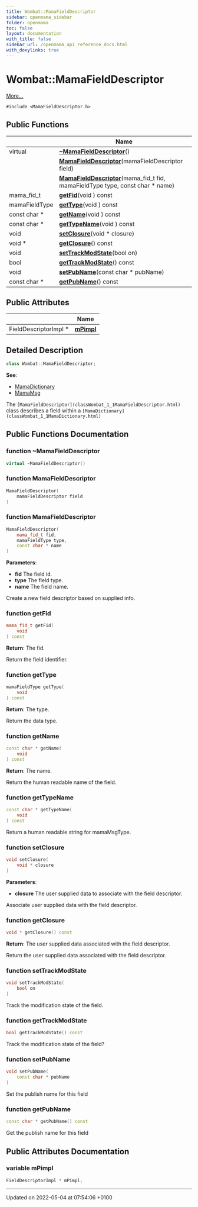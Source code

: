 ```yaml
---
title: Wombat::MamaFieldDescriptor
sidebar: openmama_sidebar
folder: openmama
toc: false
layout: documentation
with_title: false
sidebar_url: /openmama_api_reference_docs.html
with_doxylinks: true
---
```


# Wombat::MamaFieldDescriptor



 [More...](#detailed-description)


`#include <MamaFieldDescriptor.h>`

## Public Functions

|                | Name           |
| -------------- | -------------- |
| virtual | **[~MamaFieldDescriptor](classWombat_1_1MamaFieldDescriptor.html#function-~mamafielddescriptor)**() |
| | **[MamaFieldDescriptor](classWombat_1_1MamaFieldDescriptor.html#function-mamafielddescriptor)**(mamaFieldDescriptor field) |
| | **[MamaFieldDescriptor](classWombat_1_1MamaFieldDescriptor.html#function-mamafielddescriptor)**(mama_fid_t fid, mamaFieldType type, const char * name) |
| mama_fid_t | **[getFid](classWombat_1_1MamaFieldDescriptor.html#function-getfid)**(void ) const |
| mamaFieldType | **[getType](classWombat_1_1MamaFieldDescriptor.html#function-gettype)**(void ) const |
| const char * | **[getName](classWombat_1_1MamaFieldDescriptor.html#function-getname)**(void ) const |
| const char * | **[getTypeName](classWombat_1_1MamaFieldDescriptor.html#function-gettypename)**(void ) const |
| void | **[setClosure](classWombat_1_1MamaFieldDescriptor.html#function-setclosure)**(void * closure) |
| void * | **[getClosure](classWombat_1_1MamaFieldDescriptor.html#function-getclosure)**() const |
| void | **[setTrackModState](classWombat_1_1MamaFieldDescriptor.html#function-settrackmodstate)**(bool on) |
| bool | **[getTrackModState](classWombat_1_1MamaFieldDescriptor.html#function-gettrackmodstate)**() const |
| void | **[setPubName](classWombat_1_1MamaFieldDescriptor.html#function-setpubname)**(const char * pubName) |
| const char * | **[getPubName](classWombat_1_1MamaFieldDescriptor.html#function-getpubname)**() const |

## Public Attributes

|                | Name           |
| -------------- | -------------- |
| FieldDescriptorImpl * | **[mPimpl](classWombat_1_1MamaFieldDescriptor.html#variable-mpimpl)**  |

## Detailed Description

```cpp
class Wombat::MamaFieldDescriptor;
```


**See**: 

  * [MamaDictionary](classWombat_1_1MamaDictionary.html)
  * [MamaMsg](classWombat_1_1MamaMsg.html)


The `[MamaFieldDescriptor](classWombat_1_1MamaFieldDescriptor.html)` class describes a field within a `[MamaDictionary](classWombat_1_1MamaDictionary.html)`

## Public Functions Documentation

### function ~MamaFieldDescriptor

```cpp
virtual ~MamaFieldDescriptor()
```


### function MamaFieldDescriptor

```cpp
MamaFieldDescriptor(
    mamaFieldDescriptor field
)
```


### function MamaFieldDescriptor

```cpp
MamaFieldDescriptor(
    mama_fid_t fid,
    mamaFieldType type,
    const char * name
)
```


**Parameters**: 

  * **fid** The field id. 
  * **type** The field type. 
  * **name** The field name. 


Create a new field descriptor based on supplied info.


### function getFid

```cpp
mama_fid_t getFid(
    void 
) const
```


**Return**: The fid. 

Return the field identifier.


### function getType

```cpp
mamaFieldType getType(
    void 
) const
```


**Return**: The type. 

Return the data type.


### function getName

```cpp
const char * getName(
    void 
) const
```


**Return**: The name. 

Return the human readable name of the field.


### function getTypeName

```cpp
const char * getTypeName(
    void 
) const
```


Return a human readable string for mamaMsgType. 


### function setClosure

```cpp
void setClosure(
    void * closure
)
```


**Parameters**: 

  * **closure** The user supplied data to associate with the field descriptor. 


Associate user supplied data with the field descriptor.


### function getClosure

```cpp
void * getClosure() const
```


**Return**: The user supplied data associated with the field descriptor. 

Return the user supplied data associated with the field descriptor.


### function setTrackModState

```cpp
void setTrackModState(
    bool on
)
```


Track the modification state of the field. 


### function getTrackModState

```cpp
bool getTrackModState() const
```


Track the modification state of the field? 


### function setPubName

```cpp
void setPubName(
    const char * pubName
)
```


Set the publish name for this field 


### function getPubName

```cpp
const char * getPubName() const
```


Get the publish name for this field 


## Public Attributes Documentation

### variable mPimpl

```cpp
FieldDescriptorImpl * mPimpl;
```


-------------------------------

Updated on 2022-05-04 at 07:54:06 +0100